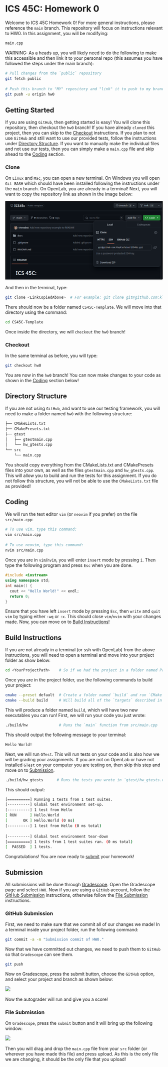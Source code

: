 # ICS 45C: Homework 0

Welcome to ICS 45C Homework 0! For more general instructions, please reference the `main` branch.
This repository will focus on instructions relevant to HW0. In this assignment, you will be modifying:

```bash
main.cpp
```

WARNING: As a heads up, you will likely need to do the following to make this accessible and then
link it to your personal repo (this assumes you have followed the steps under the main branch):

```bash
# Pull changes from the `public` repository
git fetch public

# Push this branch to "MY" repository and "link" it to push to my branch instead of public
git push -u origin hw0
```

## Getting Started

If you are using `GitHub`, then getting started is easy! You will clone this repository, then
checkout the `hw0` branch! If you have already `cloned` this project, then you can skip to
the [Checkout](#checkout) instructions. If you plan to not use `GitHub` and still want to use
our provided tests, follow the instructions under [Directory Structure](#directory-structure).
If you want to manually make the individual files and not use our tests, then you can simply
make a `main.cpp` file and skip ahead to the [Coding](#coding) section.

### Clone

On `Linux` and `Mac`, you can open a new terminal. On Windows you will open `Git BASH` which
should have been installed following the instructions under the `main` branch. On OpenLab,
you are already in a terminal! Next, you will want to copy the repository link as shown in
the image below:

![](docs/clone_link.png)

And then in the terminal, type:

```bash
git clone <LinkCopiedAbove>  # For example: git clone git@github.com:klefstad/CS45C-Template.git 
```

There should now be a folder named `CS45C-Template`. We will move into that directory using the
command:

```bash
cd CS45C-Template
```

Once inside the directory, we will `checkout` the `hw0` branch!

### Checkout

In the same terminal as before, you will type:

```bash
git checkout hw0
```

You are now in the `hw0` branch! You can now make changes to your code as shown in the [Coding](#coding)
section below!

## Directory Structure

If you are not using `GitHub`, and want to use our testing framework, you will need to make a folder
named `hw0` with the following structure:

```bash
├── CMakeLists.txt
├── CMakePresets.txt
├── gtest
│   ├── gtestmain.cpp
│   └── hw_gtests.cpp
└── src
    └── main.cpp
```

You should copy everything from the CMakeLists.txt and CMakePresets files into your own, as well as
the files `gtestmain.cpp` and `hw_gtests.cpp`. This will allow you to build and run the tests for this
assignment. If you do not follow this structure, you will not be able to use the `CMakeLists.txt`
file as provided!

## Coding

We will run the text editor `vim` (or `neovim` if you prefer) on the file `src/main.cpp`:

```bash
# To use vim, type this command:
vim src/main.cpp

# To use neovim, type this command:
nvim src/main.cpp
```

Once you are in `vim`/`nvim`, you will enter `insert` mode by pressing `i`. Then type the following program
and press `Esc` when you are done.

```cpp
#include <iostream>
using namespace std;
int main() {
  cout << "Hello World!" << endl;
  return 0;
}
```

Ensure that you have left `insert` mode by pressing `Esc`, then `write` and `quit` `vim` by typing either
`:wq` or `:x`. This should close `vim`/`nvim` with your changes made. Now, you can move on to
[Build Instructions](#build_instructions)!

## Build Instructions

If you are not already in a terminal (or ssh with OpenLab) from the above instructions, you will need
to open a terminal and move into your project folder as show below:

```bash
cd <YourProjectPath>    # So if we had the project in a folder named Projects: cd Projects/CS45C-Template
```

Once you are in the project folder, use the following commands to build your project:

```bash
cmake --preset default  # Create a folder named `build` and run `CMake` to produce build files there
cmake --build build     # Will build all of the `targets` described in the `CMake` file
```

This will produce a folder named `build`, which will have two new executables you can run! First, we will
run your code you just wrote:

```bash
./build/hw              # Runs the `main` function from src/main.cpp
```

This should output the following message to your terminal:

```bash
Hello World!
```

Next, we will run `GTest`. This will run tests on your code and is also how we will be grading your assignments.
If you are not on OpenLab or have not installed `GTest` on your computer you are testing on, then skip this step
and move on to [Submission](#submission).

```bash
./build/hw_gtests      # Runs the tests you wrote in `gtest/hw_gtests.cpp`
```

This should output:

```bash
[==========] Running 1 tests from 1 test suites.
[----------] Global test environment set-up.
[----------] 1 test from Hello
[ RUN      ] Hello.World
[       OK ] Hello.World (0 ms)
[----------] 1 test from Hello (0 ms total)

[----------] Global test environment tear-down
[==========] 1 tests from 1 test suites ran. (0 ms total)
[  PASSED  ] 1 tests.
```

Congratulations! You are now ready to [submit](#submission) your homework!

## Submission

All submissions will be done through [Gradescope](https://www.gradescope.com/). Open the Gradescope page
and select `HW0`. Now if you are using a `GitHub` account, follow the [GitHub Submission](#github-submission)
instructions, otherwise follow the [File Submission](#file-submission) instructions.

### GitHub Submission

First, we need to make sure that we commit all of our changes we made! In a terminal inside your project folder,
run the following command:

```bash
git commit -a -m "Submission commit of HW0."
```

Now that we have committed out changes, we need to push them to `GitHub` so that `Gradescope` can see them.

```bash
git push
```

Now on Gradescope, press the submit button, choose the `GitHub` option, and select your project and branch
as shown below:

![](docs/submit_github.png)

Now the autograder will run and give you a score!

### File Submission

On `Gradescope`, press the `submit` button and it will bring up the following window:

![](docs/submit_files.png)

Then you will drag and drop the `main.cpp` file from your `src` folder (or wherever you have made this
file) and press upload. As this is the only file we are changing, it should be the only file that you upload!
